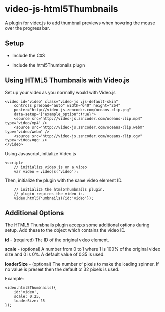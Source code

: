 video-js-html5Thumbnails
========================

A plugin for video.js to add thumbnail previews when hovering the mouse over the progress bar.

Setup
-----

- Include the CSS

    <link href="js/video-js-html5Thumbnails/video-js-html5Thumbnails.css" rel="stylesheet">

- Include the html5Thumbnails plugin

    <script type="text/javascript" src="js/video-js-html5Thumbnails/video-js-html5Thumbnails.js"></script>

Using HTML5 Thumbnails with Video.js
------------------------------------

Set up your video as you normally would with Video.js

    <video id="video" class="video-js vjs-default-skin"
        controls preload="auto" width="640" height="264"
        poster="http://video-js.zencoder.com/oceans-clip.png"
        data-setup='{"example_option":true}'>
        <source src="http://video-js.zencoder.com/oceans-clip.mp4" type='video/mp4' />
        <source src="http://video-js.zencoder.com/oceans-clip.webm" type='video/webm' />
        <source src="http://video-js.zencoder.com/oceans-clip.ogv" type='video/ogg' />
    </video>

Using Javascript, initialize Video.js

    <script>
        // initialize video.js on a video
        var video = videojs('video');

Then, initialize the plugin with the same video element ID.

        // initialize the html5Thumbnails plugin.
        // plugin requires the video id.
        video.html5Thumbnails({id:'video'});

Additional Options
------------------

The HTML5 Thumbnails plugin accepts some additional options during setup. Add these to the object which contains the video ID.

**id** - (required) The ID of the original video element.

**scale** - (optional) A number from 0 to 1 where 1 is 100% of the original video size and 0 is 0%. A default value of 0.35 is used.

**loaderSize** - (optional) The number of pixels to make the loading spinner. If no value is present then the default of 32 pixels is used.

Example:

    video.html5Thumbnails({
        id:'video', 
        scale: 0.25,
        loaderSize: 25
    });
